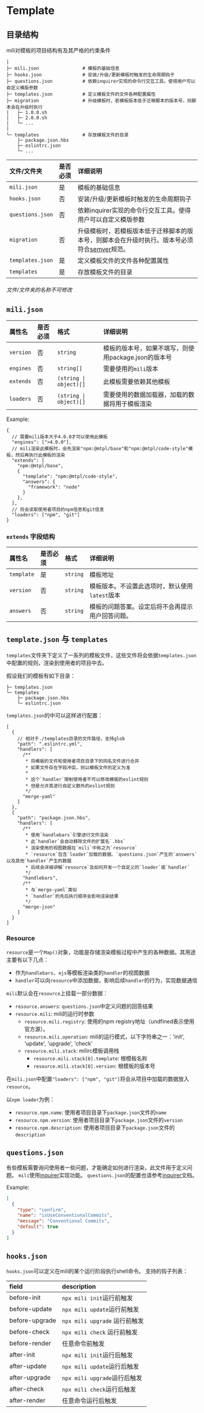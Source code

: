# Template

## 目录结构

mili对模板的项目结构有及其严格的约束条件


```
|
├─ mili.json                # 模板的基础信息
├─ hooks.json               # 安装/升级/更新模板时触发的生命周期钩子
├─ questions.json           # 依赖inquirer实现的命令行交互工具。使得用户可以自定义模版参数
├─ templates.json           # 定义模板文件的文件各种配置属性
├─ migration                # 升级模板时，若模板版本低于迁移脚本的版本号，则脚本会在升级时执行
|   ├─ 1.0.0.sh
|   ├─ 2.0.0.sh
|   └─ ...
|
└─ templates                # 存放模板文件的目录
    ├─ package.json.hbs
    ├─ eslintrc.json
    └─ ...
```

 文件/文件夹        | 是否必须 | 详细说明
:-----------------|:--------|:--------
 `mili.json`      | 是      | 模板的基础信息
 `hooks.json`     | 否      | 安装/升级/更新模板时触发的生命周期钩子
 `questions.json` | 否      | 依赖inquirer实现的命令行交互工具。使得用户可以自定义模版参数
 `migration`      | 否      | 升级模板时，若模板版本低于迁移脚本的版本号，则脚本会在升级时执行。版本号必须符合[semver](https://semver.org/)规范。
 `templates.json` | 是      | 定义模板文件的文件各种配置属性
 `templates`      | 是      | 存放模板文件的目录

###### 文件/文件夹的名称不可修改


## `mili.json`

 属性名     | 是否必须 | 格式                    | 详细说明
:----------|:-------|:------------------------|:---------
 `version` | 否      | `string`               | 模板的版本号，如果不填写，则使用package.json的版本号
 `engines` | 否      | `string[]`             | 需要使用的`mili`版本
 `extends` | 否      | `(string \| object)[]` | 此模板需要依赖其他模板
 `loaders` | 否      | `(string \| object)[]` | 需要使用的数据加载器，加载的数据将用于模板渲染

Example:

```json5
{
  // 需要mili版本大于4.0.0才可以使用此模板
  "engines": [">4.0.0"],
  // mili渲染此模板时，会先渲染"npm:@mtpl/base"和"npm:@mtpl/code-style"模板，然后再执行此模板的渲染
  "extends": [
    "npm:@mtpl/base",
    {
      "template": "npm:@mtpl/code-style",
      "answers": {
        "framework": "node"
      }
    },
  ],
  // 将会读取使用者项目的npm信息和git信息
  "loaders": ["npm", "git"]
}
```

### `extends` 字段结构


 属性名      | 是否必须 | 格式                    | 详细说明
:-----------|:-------|:------------------------|:---------
 `template` | 是     | `string`                | 模板地址
 `version`  | 否     | `string`                | 模板版本。不设置此选项时，默认使用`latest`版本
 `answers`  | 否     | `string`                | 模板的问题答案。设定后将不会再提示用户回答问题。



## `template.json` 与 `templates`

`templates`文件夹下定义了一系列的模板文件，这些文件将会依据`templates.json`中配置的规则，渲染到使用者的项目中去。

假设我们的模板有如下目录：

```
├─ templates.json
└─ templates
    ├─ package.json.hbs
    └─ eslintrc.json
```

`templates.json`的中可以这样进行配置：

```json5
[
  {
    // 相对于./templates目录的文件路径，支持glob
    "path": ".eslintrc.yml",
    "handlers": [
      /**
       * 将模板的文件和使用者项目目录下的同名文件进行合并
       * 如果文件存在字段冲突，则以模板文件的定义为准
       *
       * 这个`handler`限制使用者不可以修改模板的eslint规则
       * 但是允许其进行自定义额外的eslint规则
       */
      "merge-yaml"
    ]
  },
  {
    "path": "package.json.hbs",
    "handlers": [
      /**
       * 使用`handlebars`引擎进行文件渲染
       * 此`handler`会自动移除文件的扩展名`.hbs`
       * 渲染使用的视图数据在`mili`中称之为`resource`
       * `resource`包含`loader`加载的数据、`questions.json`产生的`answers`以及其他`handler`产生的数据
       * 后续会详细讲解`resource`及如何开发一个自定义的`loader`或`handler`
       */
      "handlebars",
      /**
       * 与`merge-yaml`类似
       * `handler`的先后执行顺序会影响渲染结果
       */
      "merge-json"
    ]
  }
]

```

### Resource

`resource`是一个`Map()`对象，功能是存储渲染模板过程中产生的各种数据。其用途主要有以下几点：

* 作为`handlebars`、`ejs`等模板渲染类的`handler`的视图数据
* `handler`可以向`resource`中添加数据，影响后续`handler`的行为，实现数据通信

`mili`默认会在`resource`上挂载一部分数据：

- `resource.answers`: `questions.json`中定义问题的回答结果
- `resource.mili`: mili的运行时参数
  - `resource.mili.registry`: 使用的npm registry地址（undfined表示使用官方源）。
  - `resource.mili.operation`: mili的运行模式，以下字符串之一：'init', 'update', 'upgrade', 'check'
  - `resource.mili.stack`: milirc模板调用栈
    - `resource.mili.stack[0].template`: 根模板名称
    - `resource.mili.stack[0].version`: 根模板的版本号

在`mili.json`中配置`"loaders": ["npm", "git"]`将会从项目中加载的数据放入`resource`。

以`npm loader`为例：

- `resource.npm.name`: 使用者项目目录下`package.json`文件的`name`
- `resource.npm.version`: 使用者项目目录下`package.json`文件的`version`
- `resource.npm.description`: 使用者项目目录下`package.json`文件的`description`

## `questions.json`

有些模板需要询问使用者一些问题，才能确定如何进行渲染，此文件用于定义问题。
`mili`使用[inquirer](https://www.npmjs.com/package/inquirer)实现功能。
`questions.json`的配置也请参考[inquirer](https://www.npmjs.com/package/inquirer)文档。

Example:

```json
[
  {
    "type": "confirm",
    "name": "isUseConventionalCommits",
    "message": "Conventional Commits",
    "default": true
  }
]
```

## `hooks.json`

`hooks.json`可以定义在mili的某个运行阶段执行shell命令。
支持的钩子列表：

 field          | description
:---------------|:-----------------------------
 before-init    | `npx mili init`运行前触发
 before-update  | `npx mili update`运行前触发
 before-upgrade | `npx mili upgrade` 运行前触发
 before-check   | `npx mili check` 运行前触发
 before-render  | 任意命令前触发
 after-init     | `npx mili init`运行后触发
 after-update   | `npx mili update`运行后触发
 after-upgrade  | `npx mili upgrade`运行后触发
 after-check    | `npx mili check`运行后触发
 after-render   | 任意命令运行后触发
